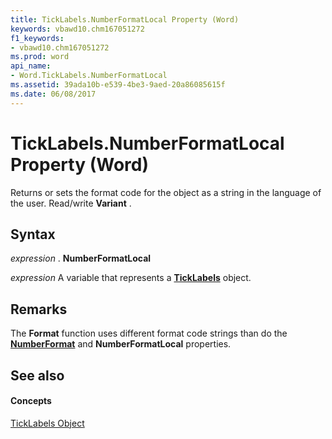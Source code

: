 ```yaml
---
title: TickLabels.NumberFormatLocal Property (Word)
keywords: vbawd10.chm167051272
f1_keywords:
- vbawd10.chm167051272
ms.prod: word
api_name:
- Word.TickLabels.NumberFormatLocal
ms.assetid: 39ada10b-e539-4be3-9aed-20a86085615f
ms.date: 06/08/2017
---
```



# TickLabels.NumberFormatLocal Property (Word)

Returns or sets the format code for the object as a string in the language of the user. Read/write **Variant** .


## Syntax

 _expression_ . **NumberFormatLocal**

 _expression_ A variable that represents a **[TickLabels](ticklabels-object-word.md)** object.


## Remarks

The **Format** function uses different format code strings than do the **[NumberFormat](ticklabels-numberformat-property-word.md)** and **NumberFormatLocal** properties.


## See also


#### Concepts


[TickLabels Object](ticklabels-object-word.md)

